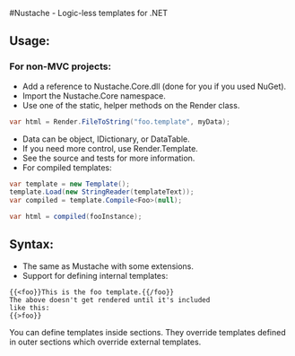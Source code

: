 #Nustache - Logic-less templates for .NET

## Usage:

### For non-MVC projects:

- Add a reference to Nustache.Core.dll (done for you if you used NuGet).
- Import the Nustache.Core namespace.
- Use one of the static, helper methods on the Render class.

```C#
var html = Render.FileToString("foo.template", myData);
```

- Data can be object, IDictionary, or DataTable.
- If you need more control, use Render.Template.
- See the source and tests for more information.
- For compiled templates:

```C#
var template = new Template();
template.Load(new StringReader(templateText));
var compiled = template.Compile<Foo>(null);

var html = compiled(fooInstance);
```

## Syntax:

- The same as Mustache with some extensions.
- Support for defining internal templates:

```
{{<foo}}This is the foo template.{{/foo}}
The above doesn't get rendered until it's included
like this:
{{>foo}}
```

You can define templates inside sections. They override
templates defined in outer sections which override
external templates.

